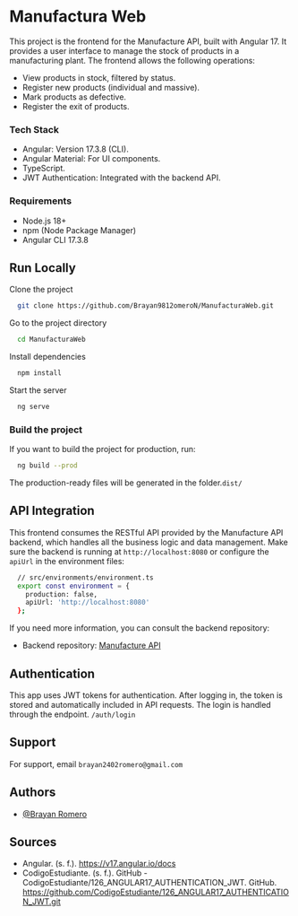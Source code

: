 
# Manufactura Web

This project is the frontend for the Manufacture API, built with Angular 17. It provides a user interface to manage the stock of products in a manufacturing plant. The frontend allows the following operations:

- View products in stock, filtered by status.
- Register new products (individual and massive).
- Mark products as defective.
- Register the exit of products.

### Tech Stack

- Angular: Version 17.3.8 (CLI).
- Angular Material: For UI components.
- TypeScript.
- JWT Authentication: Integrated with the backend API.

### Requirements

- Node.js 18+
- npm (Node Package Manager)
- Angular CLI 17.3.8

## Run Locally

Clone the project

```bash
  git clone https://github.com/Brayan9812omeroN/ManufacturaWeb.git
```

Go to the project directory

```bash
  cd ManufacturaWeb
```

Install dependencies

```bash
  npm install
```

Start the server

```bash
  ng serve
```

### Build the project

If you want to build the project for production, run:

```bash
  ng build --prod

```

The production-ready files will be generated in the folder.`dist/`
## API Integration

This frontend consumes the RESTful API provided by the Manufacture API backend, which handles all the business logic and data management. Make sure the backend is running at `http://localhost:8080` or configure the `apiUrl` in the environment files:

```bash
  // src/environments/environment.ts
  export const environment = {
    production: false,
    apiUrl: 'http://localhost:8080'
  };


```

If you need more information, you can consult the backend repository:
- Backend repository: [Manufacture API](https://github.com/Brayan9812omeroN/Manufacture-API.git)
## Authentication

This app uses JWT tokens for authentication. After logging in, the token is stored and automatically included in API requests. The login is handled through the endpoint.
`/auth/login`
## Support

For support, email `brayan2402romero@gmail.com` 


## Authors

- [@Brayan Romero](https://github.com/Brayan9812omeroN)


## Sources

- Angular. (s. f.). https://v17.angular.io/docs 
- CodigoEstudiante. (s. f.). GitHub - CodigoEstudiante/126_ANGULAR17_AUTHENTICATION_JWT. GitHub. https://github.com/CodigoEstudiante/126_ANGULAR17_AUTHENTICATION_JWT.git
